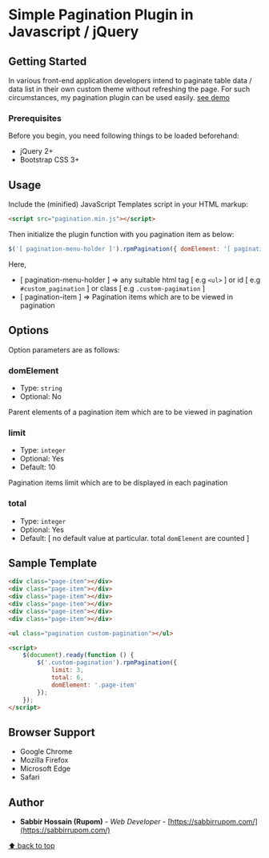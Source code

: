 # Simple Pagination Plugin in Javascript / jQuery

## Getting Started

In various front-end application developers intend to paginate table data / data list in their own custom theme without refreshing the page. For such circumstances, 
my pagination plugin can be used easily. [see demo](https://projects.sabbirrupom.com/rpm-pagination/)

### Prerequisites

Before you begin, you need following things to be loaded beforehand:

* jQuery 2+ 
* Bootstrap CSS 3+

## Usage

Include the (minified) JavaScript Templates script in your HTML markup:

```html
<script src="pagination.min.js"></script>
```

Then initialize the plugin function with you pagination item as below:

```js
$('[ pagination-menu-holder ]').rpmPagination({ domElement: '[ pagination-item ]' });
```

Here,
* [ pagination-menu-holder ] => any suitable html tag [ e.g `<ul>` ] or id [ e.g `#custom_pagination` ] or class [ e.g `.custom-pagimation` ]
* [ pagination-item ] => Pagination items which are to be viewed in pagination

## Options

Option parameters are as follows:

### domElement

- Type: `string`
- Optional: No

Parent elements of a pagination item which are to be viewed in pagination

### limit

- Type: `integer`
- Optional: Yes
- Default: 10

Pagination items limit which are to be displayed in each pagination

### total

- Type: `integer`
- Optional: Yes
- Default: [ no default value at particular. total `domElement` are counted ]

## Sample Template

```html
<div class="page-item"></div>
<div class="page-item"></div>
<div class="page-item"></div>
<div class="page-item"></div>
<div class="page-item"></div>
<div class="page-item"></div>

<ul class="pagination custom-pagination"></ul>

<script>
    $(document).ready(function () {
        $('.custom-pagination').rpmPagination({
            limit: 3,
            total: 6,
            domElement: '.page-item'
        });
    });
</script>
```

## Browser Support

- Google Chrome
- Mozilla Firefox
- Microsoft Edge
- Safari

## Author

* **Sabbir Hossain (Rupom)** - *Web Developer* - [https://sabbirrupom.com/](https://sabbirrupom.com/)

[⬆ back to top](#topics-list-container)

